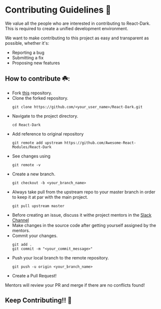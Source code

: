 # Contributing Guidelines 🚀

We value all the people who are interested in contributing to React-Dark. This is required to create a unified development environment.

We want to make contributing to this project as easy and transparent as possible, whether it's:
* Reporting a bug
* Submitting a fix
* Proposing new features

## How to contribute ☘️:
*  Fork [this](https://github.com/Awesome-React-Modules/React-Dark) repository.
*  Clone the forked repository.
    ```
    git clone https://github.com/<your_user_name>/React-Dark.git
    ```
* Navigate to the project directory.
    ```
    cd React-Dark
    ```
* Add reference to original repository
    ```
    git remote add upstream https://github.com/Awesome-React-Modules/React-Dark
    ```
* See changes using
    ```
    git remote -v
    ```
* Create a new branch.
    ```
    git checkout -b <your_branch_name>
    ```
* Always take pull from the upstream repo to your      master branch in order to keep it at par with the main project. 
    ```
    git pull upstream master
    ```
*  Before creating an issue, discuss it withe project mentors in the [Slack Channel](https://gssoc20.slack.com)
* Make changes in the source code after getting yourself assigned by the mentors.
* Commit your changes.
    ```
    git add .
    git commit -m "<your_commit_message>"
    ```
* Push your local branch to the remote repository.
    ```
    git push -u origin <your_branch_name>
    ```
* Create a Pull Request!

Mentors will review your PR and merge if there are no conflicts found!

## Keep Contributing!!  👋 